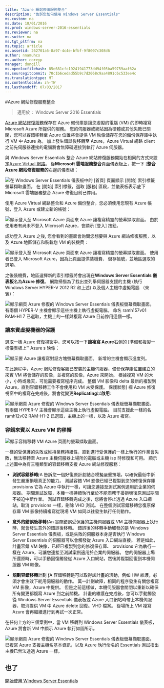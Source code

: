 ```yaml
---
title: "Azure 網站修復服務整合"
description: "告訴您如何使用 Windows Server Essentials"
ms.custom: na
ms.date: 10/01/2016
ms.prod: windows-server-2016-essentials
ms.reviewer: na
ms.suite: na
ms.tgt_pltfrm: na
ms.topic: article
ms.assetid: 262701a6-8a97-4c4e-bfbf-9f8007c308d6
author: nnamuhcs
ms.author: coreyp
manager: dongill
ms.openlocfilehash: 85e681cfc19241941773dd94f05ba59759aaf62a
ms.sourcegitcommit: 70c1b6cedad55b9c7d2068c9aa4891c6c533ee4c
ms.translationtype: MT
ms.contentlocale: zh-TW
ms.lasthandoff: 07/03/2017
---
```

#<a name="azure-site-recovery-services-integration"></a>Azure 網站修復服務整合

>適用於： Windows Server 2016 Essentials

[Azure 網站修復服務](https://azure.microsoft.com/en-us/documentation/services/site-recovery/)保存在 Azure 備份庫是讓您虛擬的電腦 (VM) 的即時複寫 Microsoft Azure 所提供的服務。 您的伺服器或網站因為硬體或其他失敗已關閉，您可以容錯移轉至 Azure 位置將會提供 VM 映像儲存在您的備份保存庫中執行 VM 中 Azure 為。 加上發生錯誤後移轉至 Azure，Azure Virtual 網路 client 之前先伺服器連接的電腦將會無障礙連接到執行 Azure 伺服器。

與 Windows Server Essentials 整合 Azure 網站修復服務開始在相同的方式來設定[Azure Virtual 網路](azure-virtual-network-integration.md)。 從**Microsoft 雲端服務整合**頁面儀表板上，按一下 [**整合 Azure 網站修復服務的**右邊的儀表板：

![在 Windows Server Essentials 儀表板中的 [首頁] 頁面顯示 [開始] 索引標籤螢幕擷取畫面。 在 [開始] 索引標籤，選取 [服務] 區段，並儀表板表示底下 Microsoft 雲端服務整合 Azure 修復目前已停用。](media/azure-site-recovery-1.PNG)

使用 Azure Virtual 網路整合和 Azure 備份整合，您必須使用您現有 Azure 帳號，登入 Azure 或建立新的帳號：

![顯示登入至 Microsoft Azure 頁面來 Azure 讓複寫精靈的螢幕擷取畫面。 由於使用者有尚未不登入 Microsoft Azure，會顯示 [登入] 按鈕。](media/azure-site-recovery-2.PNG)

成功登入 Azure 之後, 您會看到的畫面會詢問您想要與 Azure 網站修復服務，以及 Azure 地區儲存和裝載您 VM 的裝機費：

![顯示登入至 Microsoft Azure 頁面來 Azure 讓複寫精靈的螢幕擷取畫面。 使用者已登入 Microsoft Azure，因為此頁面提供裝機費、 儲存帳號，並地區選取的選項。](media/azure-site-recovery-3.PNG)

之後裝機費，地區選擇新的索引標籤將會出現在**Windows Server Essentials 儀表板**名為**Azure 修復**。 網路掃描為了找出並列舉伺服器支援的主機 (執行 Windows Server HYPER-V 2012 R2 和上述) 以及個人主機中虛擬電腦 （來賓）：

![顯示網頁 Azure 修復的 Windows Server Essentials 儀表板螢幕擷取畫面。 有兩個 HYPER-V 主機會顯示這些主機上執行虛擬電腦。 命名 ramh157v01 RAM-H1 7 已選取，主機上的一樣與複寫 Azure 目前停用這個一樣。](media/azure-site-recovery-4.PNG)

### <a name="enabling-guest-virtual-machines-for-protection"></a>讓來賓虛擬機器的保護

選取一樣 Azure 修復視窗中，您可以按一下**讓複寫 Azure**右側的 [準備和複製一樣儀表板上™ Azure s 映像：

![顯示要 Azure 讓複寫對話方塊螢幕擷取畫面。 新增的主機會顯示進度列。](media/azure-site-recovery-5.PNG)

在此過程中，Azure 網站修復客服已安裝於主機伺服器，備份保存庫位置建立的來賓 VM 將會儲存的影像，並複寫的影像，Azure 來開始。 根據複寫 VM 的大小，小時或幾天，可能需要複寫程序完成。 整個 VM 影像和 delta 最新的複製到 Azure，直到容錯移轉工作不會使用和 VM 未受保護。 保護狀態] 欄 Azure 修復視窗中的複寫在完成後，將會從變更**Replicating**以**啟用**:

![顯示網頁 Azure 修復的 Windows Server Essentials 儀表板螢幕擷取畫面。 有兩個 HYPER-V 主機會顯示這些主機上執行虛擬電腦。 目前支援此一樣的名 ramh12v02 RAM-H1-2 已選取，主機上的一樣，以及 Azure 複寫。](media/azure-site-recovery-6.PNG)

### <a name="failover-of-a-guest-vm-to-azure"></a>容錯來賓以 Azure VM 的移轉

![顯示容錯移轉 VM Azure 頁面的螢幕擷取畫面。](media/azure-site-recovery-7.PNG)

一樣的受保護的失敗或維持業務持續性，直到進行受保護的一樣上執行的作業會失敗，無法移轉至 Azure 主機伺服器上場所的電腦或主機 isp 時修復和可用。 顯示上述圖中為有三種類型的容錯移轉支援 Azure 網站修復服務：

-   **測試容錯移轉**ƒA 告訴您一個好復原計劃結合模擬嚴重損壞，以確保最低中斷發生嚴重損壞真正的能力。 測試容錯 VM 影像已經已複製到您的修復保存庫 provisions 它為 Azure 中執行一樣，可讓您連接至測試案例適用於企業的伺服器。 期間測試故障，本機一樣持續執行至於不能商務干擾損壞復原測試期間不被迫中斷作業。 測試容錯移轉完成之後，您將會停止透過 Azure 入口網站，取消 provisions 一樣，刪除 VHD 測試。 在整個測試容錯移轉您復原保存庫 VM 影像持續複寫從現場 VM 如同以往發生執行任何動作。

-   **意外的錯誤後移轉**ƒAn 實際錯誤受保護的主機伺服器或 VM 主機伺服器上執行時，就會發生意外的錯誤後移轉。 錯誤後的移轉手動觸發的是 Windows Server Essentials 儀表板，或是失敗的伺服器本身是否執行 Windows Server Essentials 的伺服器可以會觸發從 Azure 入口網站直接。 若是如此，計畫容錯 VM 映像，已經已複製到您的修復保存庫、 provisions 它為執行一樣在 Azure，可讓您連接至測試案例適用於企業的伺服器。 您的伺服器上場所還原時，可以手動回復觸發從 Azure 入口網站，然後將複製回復到本機伺服器 VM 映像。

-   **規劃容錯移轉**計劃 ƒA 容錯移轉是可以取得該計畫的活動，例如 HW 維護，必須才會生效下耗用伺服器的動作。 萬一計劃故障，相同的程序發生有關您複寫 VM 影像，Azure 中提供。 但是之前這樣做，本機伺服器會關閉以重新以確保所有變更都複寫 Azure 到之前關機。 計畫的維護在完成後，您可以手動觸發從 Windows Server Essentials 儀表板或 Azure 入口網站時帶上本機伺服器，取消提供 VM 中 Azure delete 回復。VHD 檔案。 從場所上 VM 複寫 Azure 會再繼續進行到再試一次正常。

在任何上方的三個案例中，當 VM 移轉到 Windows Server Essentials 儀表板，Azure 將會新 VM 中顯示 Azure 執行如圖所示。

![顯示網頁 Azure 修復的 Windows Server Essentials 儀表板螢幕擷取畫面。 已複寫 Azure 支援主機名基本資訊，以及 Azure 執行命名的 Essentials 測試指出主機已無法透過 Azure 一樣。](media/azure-site-recovery-8.PNG)

<a name="see-also"></a>也了
--------
[開始使用 Windows Server Essentials](get-started.md)
